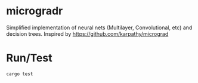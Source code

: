 # microgradr
Simplified implementation of neural nets (Multilayer, Convolutional, etc) and decision trees.
Inspired by https://github.com/karpathy/micrograd

# Run/Test
```
cargo test
```
